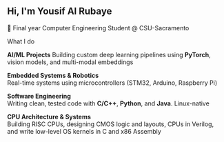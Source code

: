 ## Hi, I'm Yousif Al Rubaye  

🚀 Final year Computer Engineering Student @ CSU-Sacramento  

What I do  

**AI/ML Projects**
Building custom deep learning pipelines using **PyTorch**, vision models, and multi-modal embeddings  

**Embedded Systems & Robotics**  
Real-time systems using microcontrollers (STM32, Arduino, Raspberry Pi)  

**Software Engineering**  
Writing clean, tested code with **C/C++**, **Python**, and **Java**. Linux-native  

**CPU Architecture & Systems**  
Building RISC CPUs, designing CMOS logic and layouts, CPUs in Verilog, and write low-level OS kernels in C and x86 Assembly
